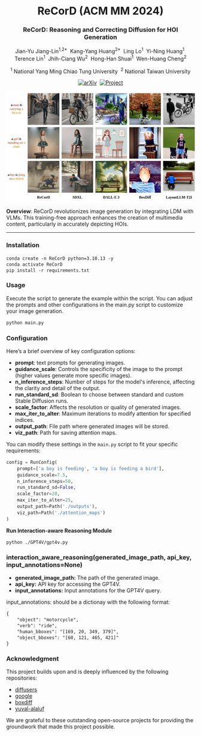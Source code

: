 <div align="center">
<h1>ReCorD (ACM MM 2024)</h1>
<h3>ReCorD: Reasoning and Correcting Diffusion for HOI Generation</h3>

Jian-Yu Jiang-Lin<sup>1,2*</sup>&nbsp; Kang-Yang Huang<sup>2*</sup>&nbsp; Ling Lo<sup>1</sup>&nbsp; Yi-Ning Huang<sup>1</sup>&nbsp; 
<br>Terence Lin<sup>1</sup>&nbsp; Jhih-Ciang Wu<sup>2</sup>&nbsp; Hong-Han Shuai<sup>1</sup>&nbsp; Wen-Huang Cheng<sup>2</sup>

<sup>1</sup> National Yang Ming Chiao Tung University&nbsp; <sup>2</sup> National Taiwan University

[![arXiv](https://img.shields.io/badge/arXiv-2407.17911-COLOR.svg)](https://arxiv.org/abs/2407.17911)&nbsp; [![Project](https://img.shields.io/badge/Project-ReCorD-blue)](https://alberthkyhky.github.io/ReCorD/)

</div>


<img src="docs/MM_2024-Teaser.jpg" width="1000">

**Overview**: ReCorD revolutionizes image generation by integrating LDM with VLMs. This training-free approach enhances the creation of multimedia content, particularly in accurately depicting HOIs.

---
### Installation
```
conda create -n ReCorD python=3.10.13 -y
conda activate ReCorD
pip install -r requirements.txt
```

### Usage
Execute the script to generate the example within the script. You can adjust the prompts and other configurations in the main.py script to customize your image generation.

```bash
python main.py
```
### Configuration
Here’s a brief overview of key configuration options:

- **prompt**: text prompts for generating images.
- **guidance_scale**: Controls the specificity of the image to the prompt (higher values generate more specific images).
- **n_inference_steps**: Number of steps for the model's inference, affecting the clarity and detail of the output.
- **run_standard_sd**: Boolean to choose between standard and custom Stable Diffusion runs.
- **scale_factor**: Affects the resolution or quality of generated images.
- **max_iter_to_alter**: Maximum iterations to modify attention for specified indices.
- **output_path**: File path where generated images will be stored.
- **viz_path**: Path for saving attention maps.

You can modify these settings in the `main.py` script to fit your specific requirements:

```python
config = RunConfig(
    prompt=['a boy is feeding', 'a boy is feeding a bird'],
    guidance_scale=7.5,
    n_inference_steps=50,
    run_standard_sd=False,
    scale_factor=20,
    max_iter_to_alter=25,
    output_path=Path('./outputs'),
    viz_path=Path('./attention_maps')
)
```

**Run Interaction-aware Reasoning Module**
```
python ./GPT4V/gpt4v.py
```

### interaction_aware_reasoning(generated_image_path, api_key, input_annotations=None)

* **generated_image_path:** The path of the generated image.
* **api_key:** API key for accessing the GPT4V.
* **input_annotations:** Input annotations for the GPT4V query.

input_annotations: should be a dictionay with the following format:
```
{
    "object": "motorcycle",
    "verb": "ride",
    "human_bboxes": "[169, 20, 349, 379]",
    "object_bboxes": "[60, 121, 465, 421]"
}
```

### Acknowledgment 

This project builds upon and is deeply influenced by the following repositories:
* [diffusers](https://github.com/huggingface/diffusers)
* [google](https://github.com/google/prompt-to-prompt)
* [boxdiff](https://github.com/showlab/BoxDiff)
* [yuval-alaluf](https://github.com/yuval-alaluf)

We are grateful to these outstanding open-source projects for providing the groundwork that made this project possible.
